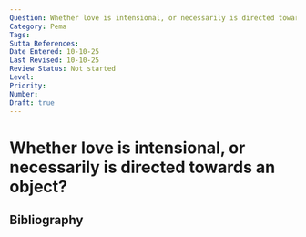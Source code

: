 ```yaml
---
Question: Whether love is intensional, or necessarily is directed towards an object?
Category: Pema
Tags: 
Sutta References: 
Date Entered: 10-10-25
Last Revised: 10-10-25
Review Status: Not started
Level: 
Priority: 
Number: 
Draft: true
---
```


# Whether love is intensional, or necessarily is directed towards an object?

## Bibliography

<!-- 

Notes:



-->
